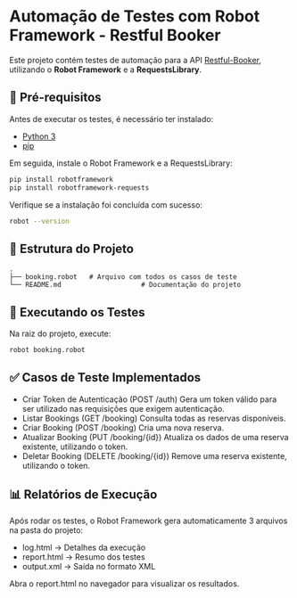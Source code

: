 # Automação de Testes com Robot Framework - Restful Booker

Este projeto contém testes de automação para a API [Restful-Booker](https://restful-booker.herokuapp.com/apidoc/index.html), utilizando o **Robot Framework** e a **RequestsLibrary**.

## 🔧 Pré-requisitos

Antes de executar os testes, é necessário ter instalado:

- [Python 3](https://www.python.org/downloads/)
- [pip](https://pip.pypa.io/en/stable/)

Em seguida, instale o Robot Framework e a RequestsLibrary:

```bash
pip install robotframework
pip install robotframework-requests
```
Verifique se a instalação foi concluída com sucesso:
```bash
robot --version
```
## 📂 Estrutura do Projeto

```
.
├── booking.robot   # Arquivo com todos os casos de teste
└── README.md                    # Documentação do projeto
```

## 🚀 Executando os Testes
Na raiz do projeto, execute:

```bash
robot booking.robot
```

## ✅ Casos de Teste Implementados
- Criar Token de Autenticação (POST /auth)
Gera um token válido para ser utilizado nas requisições que exigem autenticação.
- Listar Bookings (GET /booking)
Consulta todas as reservas disponíveis.
- Criar Booking (POST /booking)
Cria uma nova reserva.
- Atualizar Booking (PUT /booking/{id})
Atualiza os dados de uma reserva existente, utilizando o token.
- Deletar Booking (DELETE /booking/{id})
Remove uma reserva existente, utilizando o token.

## 📊 Relatórios de Execução
Após rodar os testes, o Robot Framework gera automaticamente 3 arquivos na pasta do projeto:

- log.html → Detalhes da execução
- report.html → Resumo dos testes
- output.xml → Saída no formato XML

Abra o report.html no navegador para visualizar os resultados.
